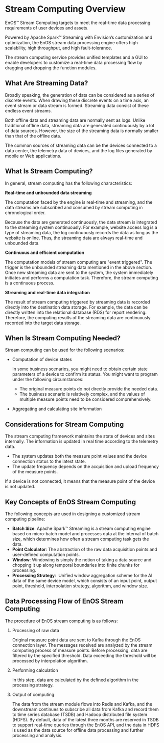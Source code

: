 # Stream Computing Overview

EnOS™ Stream Computing targets to meet the real-time data processing requirements of user devices and assets.

Powered by Apache Spark™ Streaming with Envision’s customization and optimization, the EnOS stream data processing engine offers high scalability, high throughput, and high fault-tolerance.

The stream computing service provides unified templates and a GUI to enable developers to customize a real-time data processing flow by dragging and dropping the function modules.

## What Are Streaming Data?

Broadly speaking, the generation of data can be considered as a series of discrete events. When drawing these discrete events on a time axis, an event stream or data stream is formed. Streaming data consist of these endless event streams.

Both offline data and streaming data are normally sent as logs. Unlike traditional offline data, streaming data are generated continuously by a lot of data sources. However, the size of the streaming data is normally smaller than that of the offline data.

The common sources of streaming data can be the devices connected to a data center, the telemetry data of devices, and the log files generated by mobile or Web applications.

## What Is Stream Computing?

In general, stream computing has the following characteristics:

**Real-time and unbounded data streaming**

The computation faced by the engine is real-time and streaming, and the data streams are subscribed and consumed by stream computing in chronological order.

Because the data are generated continuously, the data stream is integrated to the streaming system continuously. For example, website access log is a type of streaming data, the log continuously records the data as long as the website is online. Thus, the streaming data are always real-time and unbounded data.

**Continuous and efficient computation**

The computation models of stream computing are "event triggered". The trigger is the unbounded streaming data mentioned in the above section. Once new streaming data are sent to the system, the system immediately initiates and performs a computation task. Therefore, the stream computing is a continuous process.

**Streaming and real-time data integration**

The result of stream computing triggered by streaming data is recorded directly into the destination data storage. For example, the data can be directly written into the relational database (RDS) for report rendering. Therefore, the computing results of the streaming data are continuously recorded into the target data storage.

  ## When Is Stream Computing Needed?

  Stream computing can be used for the following scenarios:

- Computation of device states

  In some business scenarios, you might need to obtain certain state parameters of a device to confirm its status. You might want to program under the following circumstances:

  * The original measure points do not directly provide the needed data.
  * The business scenario is relatively complex, and the values of multiple measure points need to be considered comprehensively.

- Aggregating and calculating site information

## Considerations for Stream Computing

The stream computing framework maintains the state of devices and sites internally. The information is updated in real time according to the telemetry data.

- The system updates both the measure point values and the device connection status to the latest state.
- The update frequency depends on the acquisition and upload frequency of the measure points.

If a device is not connected, it means that the measure point of the device is not updated.

## Key Concepts of EnOS Stream Computing

  The following concepts are used in designing a customized stream computing pipeline:

  -   **Batch Size**: Apache Spark™ Streaming is a stream computing engine based on micro-batch model and processes data at the interval of batch size, which determines how often a stream computing task gets the data.
  -   **Point Calculator**: The abstraction of the raw data acquisition points and user-defined computation points.
  -   **Window**: Windowing is simply the notion of taking a data source and chopping it up along temporal boundaries into finite chunks for processing.  
  -   **Processing Strategy**:  Unified window aggregation scheme for the AI data of the same device model, which consists of an input point, output point, threshold, interpolation strategy, algorithm, and window size. 

## Data Processing Flow of EnOS Stream Computing

The procedure of EnOS stream computing is as follows:

1. Processing of raw data

   Original measure point data are sent to Kafka through the EnOS connection layer. The messages received are analyzed by the stream computing process of measure points. Before processing, data are filtered by the specified threshold. Data exceeding the threshold will be processed by interpolation algorithm. 

2. Performing calculation

   In this step, data are calculated by the defined algorithm in the processing strategy.

3. Output of computing

   The data from the stream module flows into Redis and Kafka, and the downstream continues to subscribe all data from Kafka and record them to time series database (TSDB) and Hadoop distributed file system (HDFS). By default, data of the latest three months are reserved in TSDB to support real-time queries through the EnOS API, and the data in HDFS is used as the data source for offline data processing and further processing and analysis.
